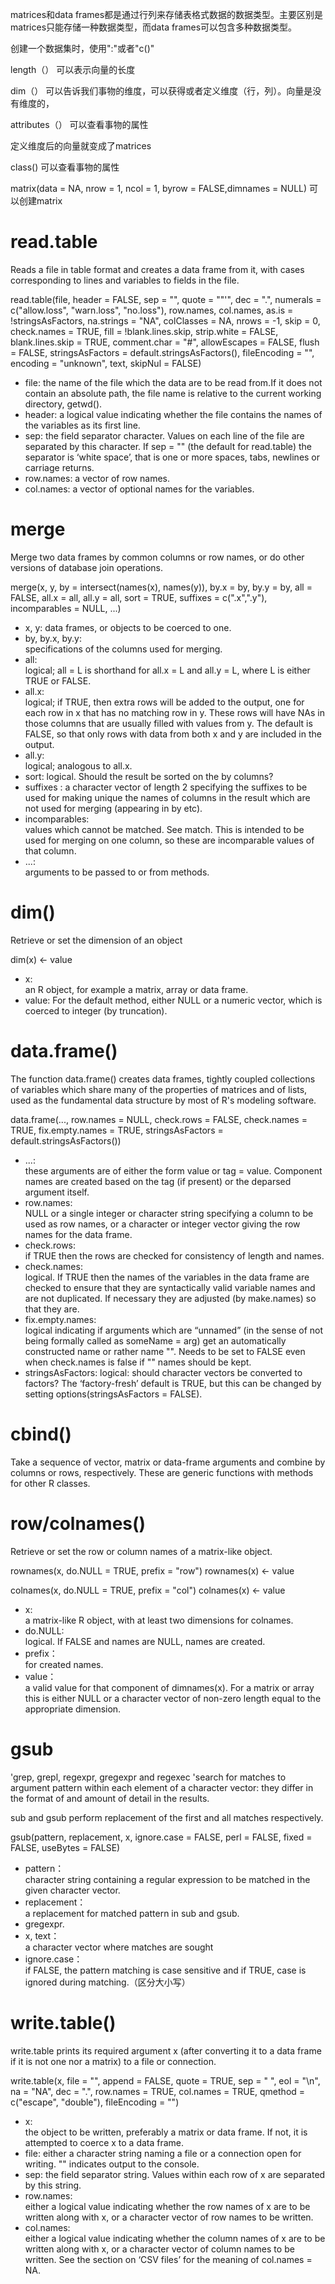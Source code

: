 matrices和data frames都是通过行列来存储表格式数据的数据类型。主要区别是matrices只能存储一种数据类型，而data frames可以包含多种数据类型。

创建一个数据集时，使用":"或者"c()"

length（） 可以表示向量的长度

dim（）  可以告诉我们事物的维度，可以获得或者定义维度（行，列）。向量是没有维度的，

attributes（）  可以查看事物的属性

定义维度后的向量就变成了matrices

class()  可以查看事物的属性

matrix(data = NA, nrow = 1, ncol = 1, byrow = FALSE,dimnames = NULL)  可以创建matrix

# read.table
Reads a file in table format and creates a data frame from it, with cases corresponding to lines and variables to fields in the file.

read.table(file, header = FALSE, sep = "", quote = "\"'",
           dec = ".", numerals = c("allow.loss", "warn.loss", "no.loss"),
           row.names, col.names, as.is = !stringsAsFactors,
           na.strings = "NA", colClasses = NA, nrows = -1,
           skip = 0, check.names = TRUE, fill = !blank.lines.skip,
           strip.white = FALSE, blank.lines.skip = TRUE,
           comment.char = "#",
           allowEscapes = FALSE, flush = FALSE,
           stringsAsFactors = default.stringsAsFactors(),
           fileEncoding = "", encoding = "unknown", text, skipNul = FALSE)
* file: the name of the file which the data are to be read from.If it does not contain an absolute path, the file name is relative to the current working directory, getwd().
* header: a logical value indicating whether the file contains the names of the variables as its first line.
* sep: the field separator character. Values on each line of the file are separated by this character. If sep = "" (the default for read.table) the separator is ‘white space’, that is one or more spaces, tabs, newlines or carriage returns.
* row.names: a vector of row names.
* col.names: a vector of optional names for the variables.

# merge
Merge two data frames by common columns or row names, or do other versions of database join operations.

merge(x, y, by = intersect(names(x), names(y)),
      by.x = by, by.y = by, all = FALSE, all.x = all, all.y = all,
      sort = TRUE, suffixes = c(".x",".y"),
      incomparables = NULL, ...)
* x, y:	
data frames, or objects to be coerced to one.
* by, by.x, by.y:	
specifications of the columns used for merging. 
* all:	
logical; all = L is shorthand for all.x = L and all.y = L, where L is either TRUE or FALSE.
* all.x:	
logical; if TRUE, then extra rows will be added to the output, one for each row in x that has no matching row in y. These rows will have NAs in those columns that are usually filled with values from y. The default is FALSE, so that only rows with data from both x and y are included in the output.
* all.y:	
logical; analogous to all.x.
* sort:	
logical. Should the result be sorted on the by columns?
* suffixes	:
a character vector of length 2 specifying the suffixes to be used for making unique the names of columns in the result which are not used for merging (appearing in by etc).
* incomparables:	
values which cannot be matched. See match. This is intended to be used for merging on one column, so these are incomparable values of that column.
* ...:	
arguments to be passed to or from methods.

# dim()

Retrieve or set the dimension of an object

dim(x) <- value

* x:	
an R object, for example a matrix, array or data frame.
* value:
For the default method, either NULL or a numeric vector, which is coerced to integer (by truncation).

# data.frame()
The function data.frame() creates data frames, tightly coupled collections of variables which share many of the properties of matrices and of lists, used as the fundamental data structure by most of R's modeling software.

data.frame(..., row.names = NULL, check.rows = FALSE,
           check.names = TRUE, fix.empty.names = TRUE,
           stringsAsFactors = default.stringsAsFactors())
           
* ...:	
these arguments are of either the form value or tag = value. Component names are created based on the tag (if present) or the deparsed argument itself.
* row.names:	
NULL or a single integer or character string specifying a column to be used as row names, or a character or integer vector giving the row names for the data frame.
* check.rows:	
if TRUE then the rows are checked for consistency of length and names.
* check.names:	
logical. If TRUE then the names of the variables in the data frame are checked to ensure that they are syntactically valid variable names and are not duplicated. If necessary they are adjusted (by make.names) so that they are.
* fix.empty.names:	
logical indicating if arguments which are “unnamed” (in the sense of not being formally called as someName = arg) get an automatically constructed name or rather name "". Needs to be set to FALSE even when check.names is false if "" names should be kept.
* stringsAsFactors:	
logical: should character vectors be converted to factors? The ‘factory-fresh’ default is TRUE, but this can be changed by setting options(stringsAsFactors = FALSE).

# cbind()
Take a sequence of vector, matrix or data-frame arguments and combine by columns or rows, respectively. These are generic functions with methods for other R classes.

# row/colnames()
Retrieve or set the row or column names of a matrix-like object.

rownames(x, do.NULL = TRUE, prefix = "row")
rownames(x) <- value

colnames(x, do.NULL = TRUE, prefix = "col")
colnames(x) <- value

* x:	
a matrix-like R object, with at least two dimensions for colnames.
* do.NULL:	
logical. If FALSE and names are NULL, names are created.
* prefix：	
for created names.
* value：	
a valid value for that component of dimnames(x). For a matrix or array this is either NULL or a character vector of non-zero length equal to the appropriate dimension.

# gsub
'grep, grepl, regexpr, gregexpr and regexec 'search for matches to argument pattern within each element of a character vector: they differ in the format of and amount of detail in the results.

sub and gsub perform replacement of the first and all matches respectively.

gsub(pattern, replacement, x, ignore.case = FALSE, perl = FALSE,
     fixed = FALSE, useBytes = FALSE)

* pattern：	
character string containing a regular expression  to be matched in the given character vector.
* replacement：	
a replacement for matched pattern in sub and gsub.
* gregexpr.
* x, text：	
a character vector where matches are sought
* ignore.case：	
if FALSE, the pattern matching is case sensitive and if TRUE, case is ignored during matching.（区分大小写）

# write.table()
write.table prints its required argument x (after converting it to a data frame if it is not one nor a matrix) to a file or connection.

write.table(x, file = "", append = FALSE, quote = TRUE, sep = " ",
            eol = "\n", na = "NA", dec = ".", row.names = TRUE,
            col.names = TRUE, qmethod = c("escape", "double"),
            fileEncoding = "")
            
* x:	
the object to be written, preferably a matrix or data frame. If not, it is attempted to coerce x to a data frame.     
* file:	
either a character string naming a file or a connection open for writing. "" indicates output to the console.
* sep:
the field separator string. Values within each row of x are separated by this string.
* row.names:	
either a logical value indicating whether the row names of x are to be written along with x, or a character vector of row names to be written.
* col.names:	
either a logical value indicating whether the column names of x are to be written along with x, or a character vector of column names to be written. See the section on ‘CSV files’ for the meaning of col.names = NA.
